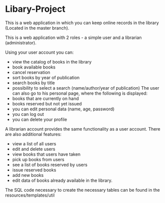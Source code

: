 # Libary-Project
This is a web application in which you can keep online records in the library (Located in the master branch).

This is a web application with 2 roles - a simple user and a librarian (administrator).

Using your user account you can:
- view the catalog of books in the library
- book available books
- cancel reservation
- sort books by year of publication
- search books by title
- possibility to select a search (name/author/year of publication)
The user can also go to his personal page, where the following is displayed:
- books that are currently on hand
- books reserved but not yet issued
- you can edit personal data (name, age, password)
- you can log out
- you can delete your profile

A librarian account provides the same functionality as a user account.
There are also additional features:
- view a list of all users
- edit and delete users
- view books that users have taken
- pick up books from users
- see a list of books reserved by users
- issue reserved books
- add new books
- edit data of books already available in the library.

The SQL code necessary to create the necessary tables can be found in the resources/templates/util
